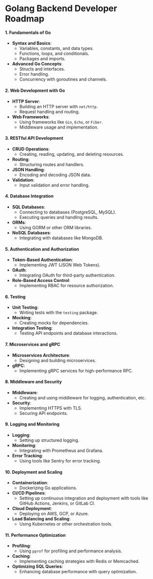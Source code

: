 
# Golang Backend Developer Roadmap

#### 1. **Fundamentals of Go**
- **Syntax and Basics**:
  - Variables, constants, and data types.
  - Functions, loops, and conditionals.
  - Packages and imports.
- **Advanced Go Concepts**:
  - Structs and interfaces.
  - Error handling.
  - Concurrency with goroutines and channels.

#### 2. **Web Development with Go**
- **HTTP Server**:
  - Building an HTTP server with `net/http`.
  - Request handling and routing.
- **Web Frameworks**:
  - Using frameworks like `Gin`, `Echo`, or `Fiber`.
  - Middleware usage and implementation.

#### 3. **RESTful API Development**
- **CRUD Operations**:
  - Creating, reading, updating, and deleting resources.
- **Routing**:
  - Structuring routes and handlers.
- **JSON Handling**:
  - Encoding and decoding JSON data.
- **Validation**:
  - Input validation and error handling.

#### 4. **Database Integration**
- **SQL Databases**:
  - Connecting to databases (PostgreSQL, MySQL).
  - Executing queries and handling results.
- **ORMs**:
  - Using GORM or other ORM libraries.
- **NoSQL Databases**:
  - Integrating with databases like MongoDB.

#### 5. **Authentication and Authorization**
- **Token-Based Authentication**:
  - Implementing JWT (JSON Web Tokens).
- **OAuth**:
  - Integrating OAuth for third-party authentication.
- **Role-Based Access Control**:
  - Implementing RBAC for resource authorization.

#### 6. **Testing**
- **Unit Testing**:
  - Writing tests with the `testing` package.
- **Mocking**:
  - Creating mocks for dependencies.
- **Integration Testing**:
  - Testing API endpoints and database interactions.

#### 7. **Microservices and gRPC**
- **Microservices Architecture**:
  - Designing and building microservices.
- **gRPC**:
  - Implementing gRPC services for high-performance RPC.

#### 8. **Middleware and Security**
- **Middleware**:
  - Creating and using middleware for logging, authentication, etc.
- **Security**:
  - Implementing HTTPS with TLS.
  - Securing API endpoints.

#### 9. **Logging and Monitoring**
- **Logging**:
  - Setting up structured logging.
- **Monitoring**:
  - Integrating with Prometheus and Grafana.
- **Error Tracking**:
  - Using tools like Sentry for error tracking.

#### 10. **Deployment and Scaling**
- **Containerization**:
  - Dockerizing Go applications.
- **CI/CD Pipelines**:
  - Setting up continuous integration and deployment with tools like GitHub Actions, Jenkins, or GitLab CI.
- **Cloud Deployment**:
  - Deploying on AWS, GCP, or Azure.
- **Load Balancing and Scaling**:
  - Using Kubernetes or other orchestration tools.

#### 11. **Performance Optimization**
- **Profiling**:
  - Using `pprof` for profiling and performance analysis.
- **Caching**:
  - Implementing caching strategies with Redis or Memcached.
- **Optimizing SQL Queries**:
  - Enhancing database performance with query optimization.

